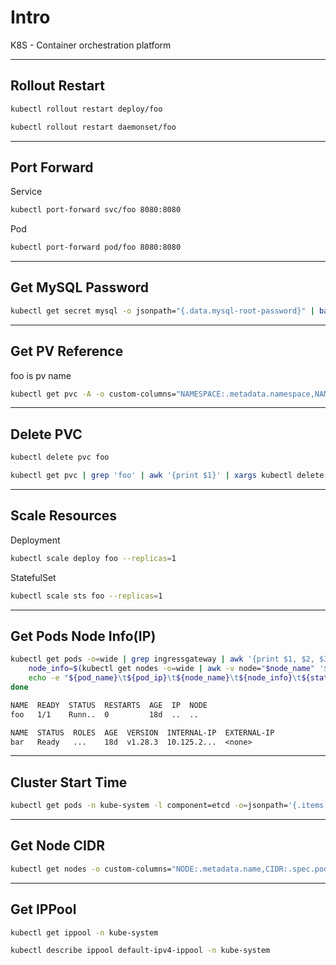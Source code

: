 # Intro

K8S - Container orchestration platform

---

## Rollout Restart

```bash {copyable}
kubectl rollout restart deploy/foo
```

```bash {copyable}
kubectl rollout restart daemonset/foo
```

---

## Port Forward

Service

```bash {copyable}
kubectl port-forward svc/foo 8080:8080
```

Pod

```bash {copyable}
kubectl port-forward pod/foo 8080:8080
```

---

## Get MySQL Password

```bash {copyable}
kubectl get secret mysql -o jsonpath="{.data.mysql-root-password}" | base64 -d; echo
```

---

## Get PV Reference

foo is pv name

```bash {copyable}
kubectl get pvc -A -o custom-columns="NAMESPACE:.metadata.namespace,NAME:.metadata.name,VOLUME:.spec.volumeName" | grep foo
```

---

## Delete PVC

```bash {copyable}
kubectl delete pvc foo
```

```bash {copyable}
kubectl get pvc | grep 'foo' | awk '{print $1}' | xargs kubectl delete pvc
```

---

## Scale Resources

Deployment

```bash {copyable}
kubectl scale deploy foo --replicas=1
```

StatefulSet

```bash {copyable}
kubectl scale sts foo --replicas=1
```

---

## Get Pods Node Info(IP)

```bash {copyable}
kubectl get pods -o=wide | grep ingressgateway | awk '{print $1, $2, $3, $6, $7}' | while read pod_name ready status pod_ip node_name; do
    node_info=$(kubectl get nodes -o=wide | awk -v node="$node_name" '$1 == node {print $6}')
    echo -e "${pod_name}\t${pod_ip}\t${node_name}\t${node_info}\t${status}"
done
```

```txt {title="kubectl get pods -o=wide"}
NAME  READY  STATUS  RESTARTS  AGE  IP  NODE
foo   1/1    Runn..  0         18d  ..  ..
```

```txt {title="kubectl get nodes -o=wide"}
NAME  STATUS  ROLES  AGE  VERSION  INTERNAL-IP  EXTERNAL-IP
bar   Ready   ...    18d  v1.28.3  10.125.2...  <none>
```

---

## Cluster Start Time

```bash {copyable}
kubectl get pods -n kube-system -l component=etcd -o=jsonpath='{.items[0].status.startTime}'; echo
```

---

## Get Node CIDR

```bash {copyable}
kubectl get nodes -o custom-columns="NODE:.metadata.name,CIDR:.spec.podCIDR"
```

---

## Get IPPool

```bash {copyable}
kubectl get ippool -n kube-system
``` 

```bash {copyable}
kubectl describe ippool default-ipv4-ippool -n kube-system
``` 
